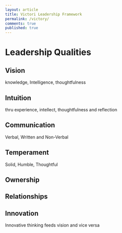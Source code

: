 ```yaml
---
layout: article
title: Victori Leadership Framework
permalink: /victory/
comments: true
published: true
---
```


# Leadership Qualities

## Vision
knowledge, Intelligence, thoughtfulness

## Intuition
thru experience, intellect, thoughtfulness and reflection

## Communication
Verbal, Written and Non-Verbal

## Temperament
Solid, Humble, Thoughtful

## Ownership

## Relationships

## Innovation
Innovative thinking feeds vision and vice versa
